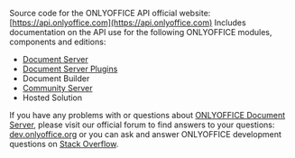 Source code for the ONLYOFFICE API official website: [https://api.onlyoffice.com](https://api.onlyoffice.com)
Includes documentation on the API use for the following ONLYOFFICE modules, components and editions:

* [Document Server][1]
* [Document Server Plugins](https://github.com/ONLYOFFICE/sdkjs-plugins)
* Document Builder
* [Community Server](https://github.com/ONLYOFFICE/CommunityServer)
* Hosted Solution

If you have any problems with or questions about [ONLYOFFICE Document Server][1], please visit our official forum to find answers to your questions: [dev.onlyoffice.org](http://dev.onlyoffice.org) or you can ask and answer ONLYOFFICE development questions on [Stack Overflow](http://stackoverflow.com/questions/tagged/onlyoffice).

  [1]: https://github.com/ONLYOFFICE/DocumentServer
